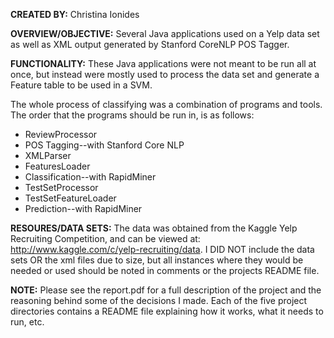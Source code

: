 __CREATED BY:__ Christina Ionides

__OVERVIEW/OBJECTIVE:__ Several Java applications used on a Yelp data set as well as XML output generated by Stanford CoreNLP POS Tagger.

__FUNCTIONALITY:__ These Java applications were not meant to be run all at once, but instead were mostly used to process the data set and generate a Feature table
to be used in a SVM.

The whole process of classifying was a combination of programs and tools.  The order that the programs should be run in, is as follows:

* ReviewProcessor
* POS Tagging--with Stanford Core NLP
* XMLParser
* FeaturesLoader
* Classification--with RapidMiner
* TestSetProcessor
* TestSetFeatureLoader
* Prediction--with RapidMiner

__RESOURES/DATA SETS:__ The data was obtained from the Kaggle Yelp Recruiting Competition, and can be viewed
at: http://www.kaggle.com/c/yelp-recruiting/data. I DID NOT include the data sets OR  the xml files due to size, but all instances where they would 
be needed or used should be noted in comments or the projects README file.

__NOTE:__ Please see the report.pdf for a full description of the project and the reasoning behind some of the decisions I made.
Each of the five project directories contains a README file explaining how it works, what it needs to run, etc.
